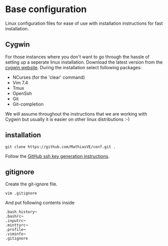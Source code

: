 # Base configuration
Linux configuration files for ease of use with installation instructions for fast installation.

## Cygwin
For those instances where you don't want to go through the hassle of setting up a seperate linux installation.
Download the latest version from the [cygwin website](https://www.cygwin.com/).
During the installation select following packages:
 - NCurses (for the 'clear' command)
 - Vim 7.4
 - Tmux
 - OpenSsh
 - Git
 - Git-completion

We will assume throughout the instructions that we are working with Cygwin but usually it is easier on other linux distributions :-)

## installation
```
git clone https://github.com/MathiasVE/conf.git .
```
Follow the [GitHub ssh key generation instructions](https://help.github.com/articles/generating-ssh-keys/#platform-linux).

## gitignore
Create the git-ignore file.
```
vim .gitignore
```
And put following contents inside
```
.bash_history¬
.bashrc¬
.inputrc¬
.minttyrc¬
.profile¬
.viminfo¬
.gitignore
```
